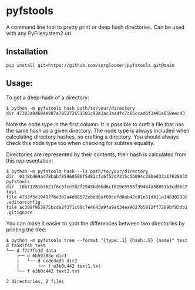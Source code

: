 pyfstools
=========

A command line tool to pretty print or deep hash directories. Can be used with
any PyFilesystem2 url.


Installation
------------

    pip install git+https://github.com/sorgloomer/pyfstools.git@main


Usage:
-----

To get a deep-hash of a directory:

    $ python -m pyfstools hash path/to/your/directory
    dir 47393a0d694e987a795272651501c92e3ac3aa4fc7c66ccad6f3e91e858eec43

Note the node type in the first column. It is possible to craft a file that has
the same hash as a given directory. The node type is always included when
calculating directory hashes, so crafting a directory. You should always check
this node type too when checking for subtree equality.


Directories are represented by their contents, their hash is calculated from
this representation:

    $ python -m pyfstools hash --ls path/to/your/directory
    dir  0348bd69ad78babf85960500f5482cfc6f52d7215c5b094c20bed33a17628033 pyfstools
    dir  10b71281b7621f8c5fee7b2f2943bd6bd6cf619e5558f394b4a58851b3cd56c2 test
    file 4733f5c19497f6e3b2a4d88572cbdd6af09cefd0ab42c01e51db11a14830298c .editorconfig
    file ac308f953975bcda2f371c08c7e4643a9fa9ab34ea9627b5812ff7289bf83db1 .gitignore


You can make it easier to spot the differences between two directories by
printing the tree:

    $ python -m pyfstools tree --format "{type:.1} {hash:.8} {name}" test
    d fa587f4b test
    └── d f727fc3d data
        ├── d 6b59393e dir1
        |   └── d cede3ad5 dir2
        |       └── f e3b0c442 text1.txt
        └── f e3b0c442 text2.txt

    3 directories, 2 files
